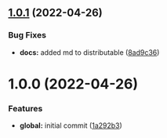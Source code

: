 ## [1.0.1](https://github.com/crisboarna/aws-cdk-lib-util/compare/v1.0.0...v1.0.1) (2022-04-26)


### Bug Fixes

* **docs:** added md to distributable ([8ad9c36](https://github.com/crisboarna/aws-cdk-lib-util/commit/8ad9c36a44ef4f3129e6d8b17fa59c983b55b2fe))

# 1.0.0 (2022-04-26)


### Features

* **global:** initial commit ([1a292b3](https://github.com/crisboarna/aws-cdk-lib-util/commit/1a292b3269d74f07171ea81a8e8512e6bd341388))
